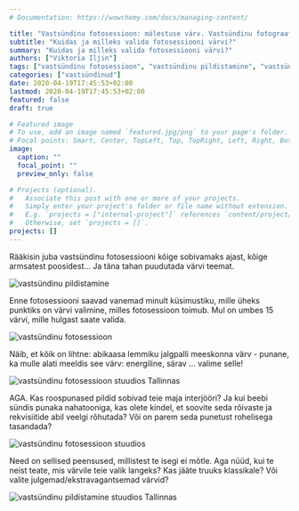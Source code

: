 ```yaml
---
# Documentation: https://wowchemy.com/docs/managing-content/

title: "Vastsündinu fotosessioon: mälestuse värv. Vastsündinu fotograafi soovitused."
subtitle: "Kuidas ja milleks valida fotosessiooni värvi?"
summary: "Kuidas ja milleks valida fotosessiooni värvi?"
authors: ["Viktoria Iljin"]
tags: ["vastsündinu fotosessioon", "vastsündinu pildistamine", "vastsündinu pildistamine stuudios"]
categories: ["vastsündinud"]
date: 2020-04-19T17:45:53+02:00
lastmod: 2020-04-19T17:45:53+02:00
featured: false
draft: true

# Featured image
# To use, add an image named `featured.jpg/png` to your page's folder.
# Focal points: Smart, Center, TopLeft, Top, TopRight, Left, Right, BottomLeft, Bottom, BottomRight.
image:
  caption: ""
  focal_point: ""
  preview_only: false

# Projects (optional).
#   Associate this post with one or more of your projects.
#   Simply enter your project's folder or file name without extension.
#   E.g. `projects = ["internal-project"]` references `content/project/deep-learning/index.md`.
#   Otherwise, set `projects = []`.
projects: []
---
```

Rääkisin juba vastsündinu fotosessiooni kõige sobivamaks ajast, kõige armsatest poosidest... Ja täna tahan puudutada värvi teemat.

![vastsündinu pildistamine](./vastsündinu-fotosessioon-mälestuse-värv-vastsundinu-fotograafi-soovitused-1.jpg)

Enne fotosessiooni saavad vanemad minult küsimustiku, mille üheks punktiks on värvi valimine, milles fotosessioon toimub. Mul on umbes 15 värvi, mille hulgast saate valida.

![vastsündinu fotosessioon](./vastsündinu-fotosessioon-mälestuse-värv-vastsundinu-fotograafi-soovitused-2.jpg)

Näib, et kõik on lihtne: abikaasa lemmiku jalgpalli meeskonna värv - punane, ka mulle alati meeldis see värv: energiline, särav ... valime selle!

![vastsündinu fotosessioon stuudios Tallinnas](./vastsündinu-fotosessioon-mälestuse-värv-vastsundinu-fotograafi-soovitused-3.jpg)

AGA.
Kas roospunased pildid sobivad teie maja interjööri?
Ja kui beebi sündis punaka nahatooniga, kas olete kindel, et soovite seda rõivaste ja rekvisiitide abil veelgi rõhutada? Või on parem seda punetust rohelisega tasandada?

![vastsündinu fotosessioon stuudios](./vastsündinu-fotosessioon-mälestuse-värv-vastsundinu-fotograafi-soovitused-4.jpg)

Need on sellised peensused, millistest te isegi ei mõtle.
Aga nüüd, kui te neist teate, mis värvile teie valik langeks? Kas jääte truuks klassikale? Või valite julgemad/ekstravagantsemad värvid?

![vastsündinu pildistamine stuudios Tallinnas](./vastsündinu-fotosessioon-mälestuse-värv-vastsundinu-fotograafi-soovitused-5.jpg)









